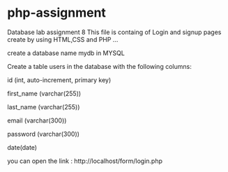# php-assignment
Database lab assignment 8
This file is containg of Login and signup pages create by using HTML,CSS and PHP ...

create a database name mydb in MYSQL

Create a table users in the database with the following columns:

id (int, auto-increment, primary key)

first_name (varchar(255))

last_name (varchar(255))

email (varchar(300))

password (varchar(300))

date(date)

you can open the link : http://localhost/form/login.php
